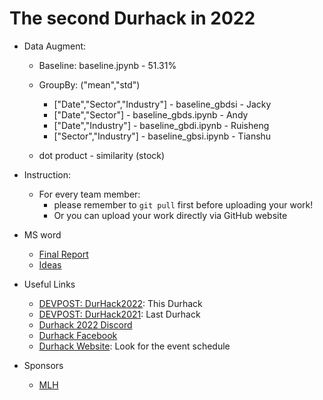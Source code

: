 # The second Durhack in 2022
- Data Augment:
    - Baseline: baseline.jpynb - 51.31%
    - GroupBy: ("mean","std")
        - ["Date","Sector","Industry"] - baseline_gbdsi - Jacky
        - ["Date","Sector"] - baseline_gbds.ipynb - Andy
        - ["Date","Industry"] - baseline_gbdi.ipynb - Ruisheng
        - ["Sector","Industry"] - baseline_gbsi.ipynb - Tianshu

    - dot product - similarity (stock)



- Instruction:
    - For every team member:
        - please remember to ```git pull``` first before uploading your work!
        - Or you can upload your work directly via GitHub website

- MS word
    - [Final Report](https://durhamuniversity-my.sharepoint.com/:w:/g/personal/gldt31_durham_ac_uk/EZX_mdaJ90tJkijEf698WyEBxNfcG5HGmSEaMVDhSvJoSQ?e=7X5nkX)
    - [Ideas](https://durhamuniversity-my.sharepoint.com/:w:/g/personal/gldt31_durham_ac_uk/Ebx6isRb32dGq3DOFPWKx_0BC4BJwWFr7otds2pextGVxg?e=Id591G)    

- Useful Links
    - [DEVPOST: DurHack2022](https://durhack-2022-2.devpost.com/?ref_feature=challenge&ref_medium=discover): This Durhack
    - [DEVPOST: DurHack2021](https://durhack2022.devpost.com/?ref_feature=challenge&ref_medium=discover): Last Durhack
    - [Durhack 2022 Discord](durhack.com/discord)
    - [Durhack Facebook](https://www.facebook.com/DurHackEvent)
    - [Durhack Website](https://durhack.com/): Look for the event schedule

- Sponsors
    - [MLH](https://hack.mlh.io/software)
